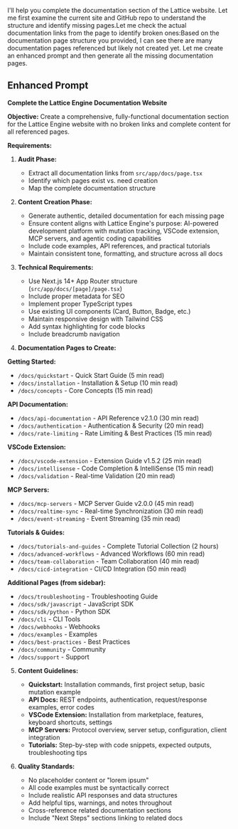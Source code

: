 I'll help you complete the documentation section of the Lattice website. Let me first examine the current site and GitHub repo to understand the structure and identify missing pages.Let me check the actual documentation links from the page to identify broken ones:Based on the documentation page structure you provided, I can see there are many documentation pages referenced but likely not created yet. Let me create an enhanced prompt and then generate all the missing documentation pages.

## Enhanced Prompt

**Complete the Lattice Engine Documentation Website**

**Objective:** Create a comprehensive, fully-functional documentation section for the Lattice Engine website with no broken links and complete content for all referenced pages.

**Requirements:**

1. **Audit Phase:**
   - Extract all documentation links from `src/app/docs/page.tsx`
   - Identify which pages exist vs. need creation
   - Map the complete documentation structure

2. **Content Creation Phase:**
   - Generate authentic, detailed documentation for each missing page
   - Ensure content aligns with Lattice Engine's purpose: AI-powered development platform with mutation tracking, VSCode extension, MCP servers, and agentic coding capabilities
   - Include code examples, API references, and practical tutorials
   - Maintain consistent tone, formatting, and structure across all docs

3. **Technical Requirements:**
   - Use Next.js 14+ App Router structure (`src/app/docs/[page]/page.tsx`)
   - Include proper metadata for SEO
   - Implement proper TypeScript types
   - Use existing UI components (Card, Button, Badge, etc.)
   - Maintain responsive design with Tailwind CSS
   - Add syntax highlighting for code blocks
   - Include breadcrumb navigation

4. **Documentation Pages to Create:**

**Getting Started:**
- `/docs/quickstart` - Quick Start Guide (5 min read)
- `/docs/installation` - Installation & Setup (10 min read)
- `/docs/concepts` - Core Concepts (15 min read)

**API Documentation:**
- `/docs/api-documentation` - API Reference v2.1.0 (30 min read)
- `/docs/authentication` - Authentication & Security (20 min read)
- `/docs/rate-limiting` - Rate Limiting & Best Practices (15 min read)

**VSCode Extension:**
- `/docs/vscode-extension` - Extension Guide v1.5.2 (25 min read)
- `/docs/intellisense` - Code Completion & IntelliSense (15 min read)
- `/docs/validation` - Real-time Validation (20 min read)

**MCP Servers:**
- `/docs/mcp-servers` - MCP Server Guide v2.0.0 (45 min read)
- `/docs/realtime-sync` - Real-time Synchronization (30 min read)
- `/docs/event-streaming` - Event Streaming (35 min read)

**Tutorials & Guides:**
- `/docs/tutorials-and-guides` - Complete Tutorial Collection (2 hours)
- `/docs/advanced-workflows` - Advanced Workflows (60 min read)
- `/docs/team-collaboration` - Team Collaboration (40 min read)
- `/docs/cicd-integration` - CI/CD Integration (50 min read)

**Additional Pages (from sidebar):**
- `/docs/troubleshooting` - Troubleshooting Guide
- `/docs/sdk/javascript` - JavaScript SDK
- `/docs/sdk/python` - Python SDK
- `/docs/cli` - CLI Tools
- `/docs/webhooks` - Webhooks
- `/docs/examples` - Examples
- `/docs/best-practices` - Best Practices
- `/docs/community` - Community
- `/docs/support` - Support

5. **Content Guidelines:**
   - **Quickstart:** Installation commands, first project setup, basic mutation example
   - **API Docs:** REST endpoints, authentication, request/response examples, error codes
   - **VSCode Extension:** Installation from marketplace, features, keyboard shortcuts, settings
   - **MCP Servers:** Protocol overview, server setup, configuration, client integration
   - **Tutorials:** Step-by-step with code snippets, expected outputs, troubleshooting tips

6. **Quality Standards:**
   - No placeholder content or "lorem ipsum"
   - All code examples must be syntactically correct
   - Include realistic API responses and data structures
   - Add helpful tips, warnings, and notes throughout
   - Cross-reference related documentation sections
   - Include "Next Steps" sections linking to related docs
